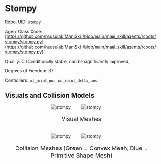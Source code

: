 <!-- THIS IS ALL GENERATED DOCUMENTATION via generate_robot_docs.py. DO NOT MODIFY THIS FILE DIRECTLY. -->

# Stompy

Robot UID: `stompy`

Agent Class Code: [https://github.com/haosulab/ManiSkill/blob/main/mani_skill/agents/robots/stompy/stompy.py](https://github.com/haosulab/ManiSkill/blob/main/mani_skill/agents/robots/stompy/stompy.py)

Quality: C (Conditionally stable, can be significantly improved)

Degrees of Freedom: 37

Controllers: `pd_joint_pos`, `pd_joint_delta_pos`

## Visuals and Collision Models

<div>
    <div style="max-width: 100%; display: flex; justify-content: center;">
        <img src="../_static/robot_images/stompy/front_visual.png" style='min-width:min(50%, 100px);max-width:50%;height:auto' alt="stompy">
        <img src="../_static/robot_images/stompy/side_visual.png" style='min-width:min(50%, 100px);max-width:50%;height:auto' alt="stompy">
    </div>
    <p style="text-align: center; font-size: 1.2rem;">Visual Meshes</p>
    <br/>
    <div style="max-width: 100%; display: flex; justify-content: center;">
        <img src="../_static/robot_images/stompy/front_collision.png" style='min-width:min(50%, 100px);max-width:50%;height:auto' alt="stompy">
        <img src="../_static/robot_images/stompy/side_collision.png" style='min-width:min(50%, 100px);max-width:50%;height:auto' alt="stompy">
    </div>
    <p style="text-align: center; font-size: 1.2rem;">Collision Meshes (Green = Convex Mesh, Blue = Primitive Shape Mesh)</p>
</div>
